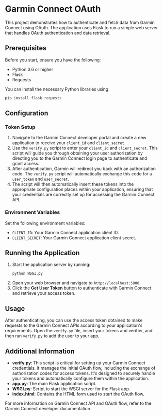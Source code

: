 
# Garmin Connect OAuth

This project demonstrates how to authenticate and fetch data from Garmin Connect using OAuth. The application uses Flask to run a simple web server that handles OAuth authentication and data retrieval.

## Prerequisites

Before you start, ensure you have the following:
- Python 3.6 or higher
- Flask
- Requests

You can install the necessary Python libraries using:
```bash
pip install flask requests
```

## Configuration

### Token Setup
1. Navigate to the Garmin Connect developer portal and create a new application to receive your `client_id` and `client_secret`.
2. Use the `verify.py` script to enter your `client_id` and `client_secret`. This script will guide you through obtaining your user authorization by directing you to the Garmin Connect login page to authenticate and grant access. 
3. After authentication, Garmin will redirect you back with an authorization code. The `verify.py` script will automatically exchange this code for a `user_token` and `user_secret`.
4. The script will then automatically insert these tokens into the appropriate configuration places within your application, ensuring that your credentials are correctly set up for accessing the Garmin Connect API.

### Environment Variables
Set the following environment variables:
- `CLIENT_ID`: Your Garmin Connect application client ID.
- `CLIENT_SECRET`: Your Garmin Connect application client secret.

## Running the Application

1. Start the application server by running:
   ```bash
   python WSGI.py
   ```
2. Open your web browser and navigate to `http://localhost:5000`.
3. Click the **Get User Token** button to authenticate with Garmin Connect and retrieve your access token.

## Usage

After authenticating, you can use the access token obtained to make requests to the Garmin Connect APIs according to your application's requirements. Open the `verify.py` file, insert your tokens and verifier, and then run `verify.py` to add the user to your app.

## Additional Information

- **verify.py**: This script is critical for setting up your Garmin Connect credentials. It manages the initial OAuth flow, including the exchange of authorization codes for access tokens. It's designed to securely handle your tokens and automatically configure them within the application.
- **app.py**: The main Flask application script.
- **WSGI.py**: Script to start the WSGI server for the Flask app.
- **index.html**: Contains the HTML form used to start the OAuth flow.

For more information on Garmin Connect API and OAuth flow, refer to the Garmin Connect developer documentation.
